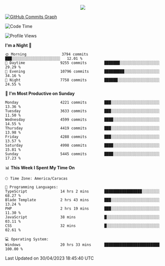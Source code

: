 <p align="center">
  <a href="http://www.github.com/thevacs">
    <img src="https://github-readme-streak-stats.herokuapp.com/?user=thevacs&stroke=ffffff&background=1c1917&ring=0891b2&fire=0891b2&currStreakNum=ffffff&currStreakLabel=0891b2&sideNums=ffffff&sideLabels=ffffff&dates=ffffff&hide_border=true" />
  </a>
  
  <a href="http://www.github.com/thevacs"><img src="https://github-readme-activity-graph.cyclic.app/graph?username=thevacs&bg_color=000000&color=ffffff&line=ff0000&point=ebebeb&area=true&hide_border=true" alt="GitHub Commits Graph" /></a>
  
</p>

<!--START_SECTION:waka-->
![Code Time](http://img.shields.io/badge/Code%20Time-1%2C361%20hrs%2054%20mins-blue)

![Profile Views](http://img.shields.io/badge/Profile%20Views-0-blue)

**I'm a Night 🦉** 

```text
🌞 Morning                3794 commits        ███░░░░░░░░░░░░░░░░░░░░░░   12.01 % 
🌆 Daytime                9255 commits        ███████░░░░░░░░░░░░░░░░░░   29.29 % 
🌃 Evening                10796 commits       █████████░░░░░░░░░░░░░░░░   34.16 % 
🌙 Night                  7758 commits        ██████░░░░░░░░░░░░░░░░░░░   24.55 % 
```
📅 **I'm Most Productive on Sunday** 

```text
Monday                   4221 commits        ███░░░░░░░░░░░░░░░░░░░░░░   13.36 % 
Tuesday                  3633 commits        ███░░░░░░░░░░░░░░░░░░░░░░   11.50 % 
Wednesday                4599 commits        ████░░░░░░░░░░░░░░░░░░░░░   14.55 % 
Thursday                 4419 commits        ███░░░░░░░░░░░░░░░░░░░░░░   13.98 % 
Friday                   4288 commits        ███░░░░░░░░░░░░░░░░░░░░░░   13.57 % 
Saturday                 4998 commits        ████░░░░░░░░░░░░░░░░░░░░░   15.81 % 
Sunday                   5445 commits        ████░░░░░░░░░░░░░░░░░░░░░   17.23 % 
```


📊 **This Week I Spent My Time On** 

```text
🕑︎ Time Zone: America/Caracas

💬 Programming Languages: 
TypeScript               14 hrs 2 mins       █████████████████░░░░░░░░   68.27 % 
Blade Template           2 hrs 43 mins       ███░░░░░░░░░░░░░░░░░░░░░░   13.24 % 
PHP                      2 hrs 19 mins       ███░░░░░░░░░░░░░░░░░░░░░░   11.30 % 
JavaScript               38 mins             █░░░░░░░░░░░░░░░░░░░░░░░░   03.11 % 
CSS                      32 mins             █░░░░░░░░░░░░░░░░░░░░░░░░   02.61 % 

💻 Operating System: 
Windows                  20 hrs 33 mins      █████████████████████████   100.00 % 
```


 Last Updated on 30/04/2023 18:45:40 UTC
<!--END_SECTION:waka-->
